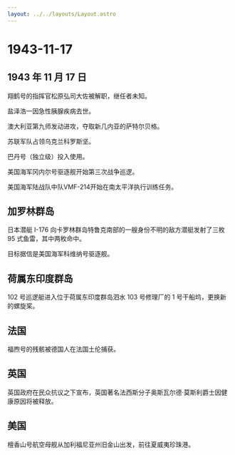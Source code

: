 ```yaml
---
layout: ../../layouts/Layout.astro
---
```


# 1943-11-17

## 1943 年 11 月 17 日

翔鹤号的指挥官松原弘司大佐被解职，继任者未知。

盐泽浩一因急性胰腺疾病去世。

澳大利亚第九师发动进攻，夺取新几内亚的萨特尔贝格。

苏联军队占领乌克兰科罗斯坚。

巴丹号（独立级）投入使用。

美国海军冈内尔号驱逐舰开始第三次战争巡逻。

美国海军陆战队中队VMF-214开始在南太平洋执行训练任务。

## 加罗林群岛

日本潜艇 I-176 向卡罗林群岛特鲁克南部的一艘身份不明的敌方潜艇发射了三枚
95 式鱼雷，其中两枚命中。

目标据信是美国海军科维纳号驱逐舰。

## 荷属东印度群岛

102 号巡逻艇进入位于荷属东印度群岛泗水 103 号修理厂的 1
号干船坞，更换新的螺旋桨。

## 法国

福煦号的残骸被德国人在法国土伦捕获。

## 英国

英国政府在民众抗议之下宣布，英国著名法西斯分子奥斯瓦尔德·莫斯利爵士因健康原因将被释放。

## 美国

檀香山号航空母舰从加利福尼亚州旧金山出发，前往夏威夷珍珠港。